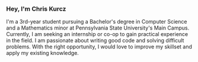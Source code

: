 ### Hey, I'm Chris Kurcz

I'm a 3rd-year student pursuing a Bachelor's degree in Computer Science and a Mathematics minor at Pennsylvania State University's Main Campus. Currently, I am seeking an internship or co-op to gain practical experience in the field. I am passionate about writing good code and solving difficult problems. With the right opportunity, I would love to improve my skillset and apply my existing knowledge.

<!--
**ChristopherKurcz/ChristopherKurcz** is a ✨ _special_ ✨ repository because its `README.md` (this file) appears on your GitHub profile.

Here are some ideas to get you started:

- 🔭 I’m currently working on ...
- 🌱 I’m currently learning ...
- 👯 I’m looking to collaborate on ...
- 🤔 I’m looking for help with ...
- 💬 Ask me about ...
- 📫 How to reach me: ...
- 😄 Pronouns: ...
- ⚡ Fun fact: ...
-->
